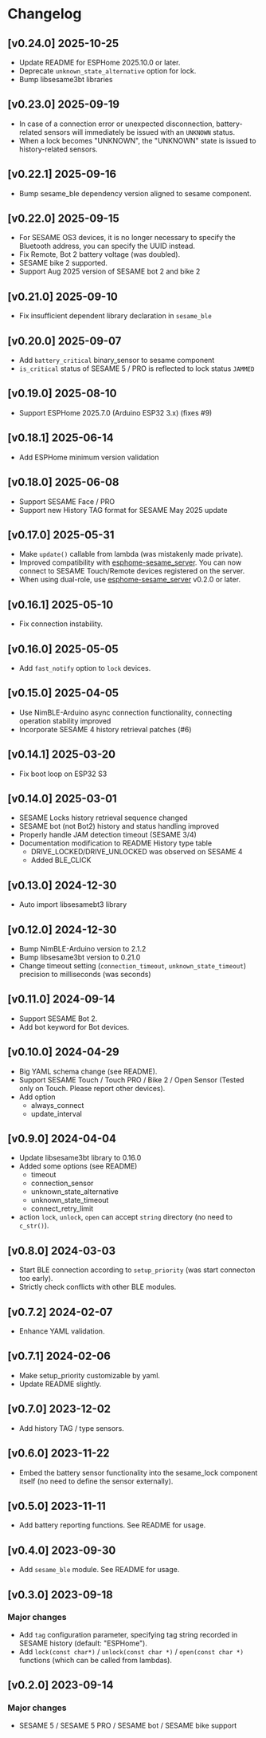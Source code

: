 # Changelog

## [v0.24.0] 2025-10-25
- Update README for ESPHome 2025.10.0 or later.
- Deprecate `unknown_state_alternative` option for lock.
- Bump libsesame3bt libraries

## [v0.23.0] 2025-09-19
- In case of a connection error or unexpected disconnection, battery-related sensors will immediately be issued with an `UNKNOWN` status.
- When a lock becomes "UNKNOWN", the "UNKNOWN" state is issued to history-related sensors.

## [v0.22.1] 2025-09-16
- Bump sesame_ble dependency version aligned to sesame component.

## [v0.22.0] 2025-09-15
- For SESAME OS3 devices, it is no longer necessary to specify the Bluetooth address, you can specify the UUID instead.
- Fix Remote, Bot 2 battery voltage (was doubled).
- SESAME bike 2 supported.
- Support Aug 2025 version of SESAME bot 2 and bike 2

## [v0.21.0] 2025-09-10
- Fix insufficient dependent library declaration in `sesame_ble`

## [v0.20.0] 2025-09-07
- Add `battery_critical` binary_sensor to sesame component
- `is_critical` status of SESAME 5 / PRO is reflected to lock status `JAMMED`

## [v0.19.0] 2025-08-10
- Support ESPHome 2025.7.0 (Arduino ESP32 3.x)
  (fixes #9)

## [v0.18.1] 2025-06-14
- Add ESPHome minimum version validation

## [v0.18.0] 2025-06-08
- Support SESAME Face / PRO
- Support new History TAG format for SESAME May 2025 update

## [v0.17.0] 2025-05-31
- Make `update()` callable from lambda (was mistakenly made private).
- Improved compatibility with [esphome-sesame_server](https://github.com/homy-newfs8/esphome-sesame_server).
  You can now connect to SESAME Touch/Remote devices registered on the server.
- When using dual-role, use [esphome-sesame_server](https://github.com/homy-newfs8/esphome-sesame_server) v0.2.0 or later.

## [v0.16.1] 2025-05-10

- Fix connection instability.

## [v0.16.0] 2025-05-05

- Add `fast_notify` option to `lock` devices.

## [v0.15.0] 2025-04-05

- Use NimBLE-Arduino async connection functionality, connecting operation stability improved
- Incorporate SESAME 4 history retrieval patches (#6)

## [v0.14.1] 2025-03-20

- Fix boot loop on ESP32 S3

## [v0.14.0] 2025-03-01

- SESAME Locks history retrieval sequence changed
- SESAME bot (not Bot2) history and status handling improved
- Properly handle JAM detection timeout (SESAME 3/4)
- Documentation modification to README History type table
  - DRIVE_LOCKED/DRIVE_UNLOCKED was observed on SESAME 4
  - Added BLE_CLICK

## [v0.13.0] 2024-12-30

- Auto import libsesamebt3 library

## [v0.12.0] 2024-12-30

- Bump NimBLE-Arduino version to 2.1.2
- Bump libsesame3bt version to 0.21.0
- Change timeout setting (`connection_timeout`, `unknown_state_timeout`) precision to milliseconds (was seconds)

## [v0.11.0] 2024-09-14

- Support SESAME Bot 2.
- Add bot keyword for Bot devices.

## [v0.10.0] 2024-04-29

- Big YAML schema change (see README).
- Support SESAME Touch / Touch PRO / Bike 2 / Open Sensor (Tested only on Touch. Please report other devices).
- Add option
  - always_connect
  - update_interval

## [v0.9.0] 2024-04-04

- Update libsesame3bt library to 0.16.0
- Added some options (see README)
	- timeout
	- connection_sensor
	- unknown_state_alternative
	- unknown_state_timeout
	- connect_retry_limit
- action `lock`, `unlock`, `open` can accept `string` directory (no need to `c_str()`).

## [v0.8.0] 2024-03-03

- Start BLE connection according to `setup_priority` (was start connecton too early).
- Strictly check conflicts with other BLE modules.

## [v0.7.2] 2024-02-07

- Enhance YAML validation.

## [v0.7.1] 2024-02-06

- Make setup_priority customizable by yaml.
- Update README slightly.

## [v0.7.0] 2023-12-02

- Add history TAG / type sensors.

## [v0.6.0] 2023-11-22

- Embed the battery sensor functionality into the sesame_lock component itself (no need to define the sensor externally).

## [v0.5.0] 2023-11-11

- Add battery reporting functions. See README for usage.

## [v0.4.0] 2023-09-30

- Add `sesame_ble` module. See README for usage.

## [v0.3.0] 2023-09-18

### Major changes

- Add `tag` configuration parameter, specifying tag string recorded in SESAME history (default: "ESPHome").
- Add `lock(const char*)` / `unlock(const char *)` / `open(const char *)` functions (which can be called from lambdas).

## [v0.2.0] 2023-09-14

### Major changes

- SESAME 5 / SESAME 5 PRO / SESAME bot / SESAME bike support
